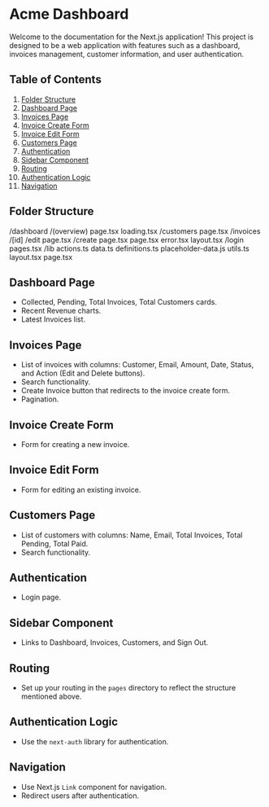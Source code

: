 # Acme Dashboard

Welcome to the documentation for the Next.js application! This project is designed to be a web application with features such as a dashboard, invoices management, customer information, and user authentication.

## Table of Contents
1. [Folder Structure](#folder-structure)
2. [Dashboard Page](#dashboard-page)
3. [Invoices Page](#invoices-page)
4. [Invoice Create Form](#invoice-create-form)
5. [Invoice Edit Form](#invoice-edit-form)
6. [Customers Page](#customers-page)
7. [Authentication](#authentication)
8. [Sidebar Component](#sidebar-component)
9. [Routing](#routing)
10. [Authentication Logic](#authentication-logic)
11. [Navigation](#navigation)

## Folder Structure
/dashboard
    /(overview)
        page.tsx
        loading.tsx
    /customers
        page.tsx
    /invoices
        /[id]
            /edit
                page.tsx
        /create
            page.tsx
        page.tsx
        error.tsx
    layout.tsx
/login
    pages.tsx
/lib
    actions.ts
    data.ts
    definitions.ts
    placeholder-data.js
    utils.ts
layout.tsx
page.tsx

## Dashboard Page
- Collected, Pending, Total Invoices, Total Customers cards.
- Recent Revenue charts.
- Latest Invoices list.

## Invoices Page
- List of invoices with columns: Customer, Email, Amount, Date, Status, and Action (Edit and Delete buttons).
- Search functionality.
- Create Invoice button that redirects to the invoice create form.
- Pagination.

## Invoice Create Form
- Form for creating a new invoice.

## Invoice Edit Form
- Form for editing an existing invoice.

## Customers Page
- List of customers with columns: Name, Email, Total Invoices, Total Pending, Total Paid.
- Search functionality.

## Authentication
- Login page.

## Sidebar Component
- Links to Dashboard, Invoices, Customers, and Sign Out.

## Routing
- Set up your routing in the `pages` directory to reflect the structure mentioned above.

## Authentication Logic
- Use the `next-auth` library for authentication.

## Navigation
- Use Next.js `Link` component for navigation.
- Redirect users after authentication.
